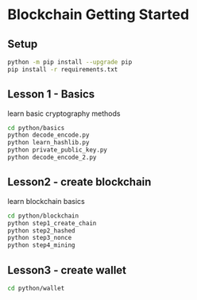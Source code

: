 # Blockchain Getting Started

## Setup
```bash
python -m pip install --upgrade pip
pip install -r requirements.txt
```

## Lesson 1 - Basics
learn basic cryptography methods
```bash
cd python/basics
python decode_encode.py
python learn_hashlib.py
python private_public_key.py
python decode_encode_2.py
```

## Lesson2 - create blockchain
learn blockchain basics
```bash
cd python/blockchain
python step1_create_chain
python step2_hashed
python step3_nonce
python step4_mining
```

## Lesson3 - create wallet
```bash
cd python/wallet

```